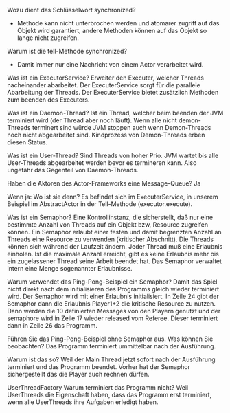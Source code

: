 Wozu dient das Schlüsselwort synchronized?
   - Methode kann nicht unterbrochen werden und atomarer zugriff auf das Objekt wird garantiert, andere Methoden können
     auf das Objekt so lange nicht zugreifen.

Warum ist die tell-Methode synchronized?
   - Damit immer nur eine Nachricht von einem Actor verarbeitet wird.

Was ist ein ExecutorService?
    Erweiter den Executer, welcher Threads nacheinander abarbeitet. Der ExecuterService sorgt für die parallele Abarbeitung der Threads.
    Der ExecuterService bietet zusätzlich Methoden zum beenden des Executers.
    
Was ist ein Daemon-Thread?
    Ist ein Thread, welcher beim beenden der JVM terminiert wird (der Thread aber noch läuft). 
    Wenn alle nicht demon-Threads terminert sind würde JVM stoppen auch wenn Demon-Threads noch nicht abgearbeitet sind.
    Kindprozess von Demon-Threads erben diesen Status.

Was ist ein User-Thread?
    Sind Threads von hoher Prio. JVM wartet bis alle User-Threads abgearbeitet werden bevor es termineren kann.
    Also ungefähr das Gegenteil von Daemon-Threads.

Haben die Aktoren des Actor-Frameworks eine Message-Queue?
    Ja

Wenn ja: Wo ist sie denn?
    Es befindet sich im ExecuterService, in unserem Beispiel im AbstractActor in der Tell-Methode (executor.execute).

Was ist ein Semaphor?
    Eine Kontrollinstanz, die sicherstellt, daß nur eine bestimmte Anzahl von Threads auf ein Objekt bzw, Resource zugreifen können.
    Ein Semaphor erlaubt einer festen und damit begrenzten Anzahl an Threads eine Resource zu verwenden (kritischer Abschnitt). 
    Die Threads können sich während der Laufzeit ändern. Jeder Thread muß eine Erlaubnis einholen. 
    Ist die maximale Anzahl erreicht, gibt es keine Erlaubnis mehr bis ein zugelassener Thread seine Arbeit beendet hat. 
    Das Semaphor verwaltet intern eine Menge sogenannter Erlaubnisse.

Warum verwendet das Ping-Pong-Beispiel ein Semaphor?
    Damit das Spiel nicht direkt nach dem initialisieren des Programms gleich wieder terminiert wird. Der Semaphor wird mit einer Erlaubnis initialisiert. 
    In Zeile 24 gibt der Semaphor dann die Erlaubnis Player1+2 die kritische Resource zu nutzen. 
    Dann werden die 10 definierten Messages von den Playern genutzt und der semaphore wird in Zeile 17 wieder released vom Referee.
    Dieser terminiert dann in Zeile 26 das Programm. 

Führen Sie das Ping-Pong-Beispiel ohne Semaphor aus.
Was können Sie beobachten?
Das Programm terminiert ummittelbar nach der Ausführung. 

Warum ist das so?
    Weil der Main Thread jetzt sofort nach der Ausführung terminiert und das Programm beendet. 
    Vorher hat der Semaphor sichergestellt das die Player auch rechnen dürfen.

UserThreadFactory
Warum terminiert das Programm nicht?
    Weil UserThreads die Eigenschaft haben, dass das Programm erst terminiert, wenn alle UserThreads ihre Aufgaben erledigt haben.


